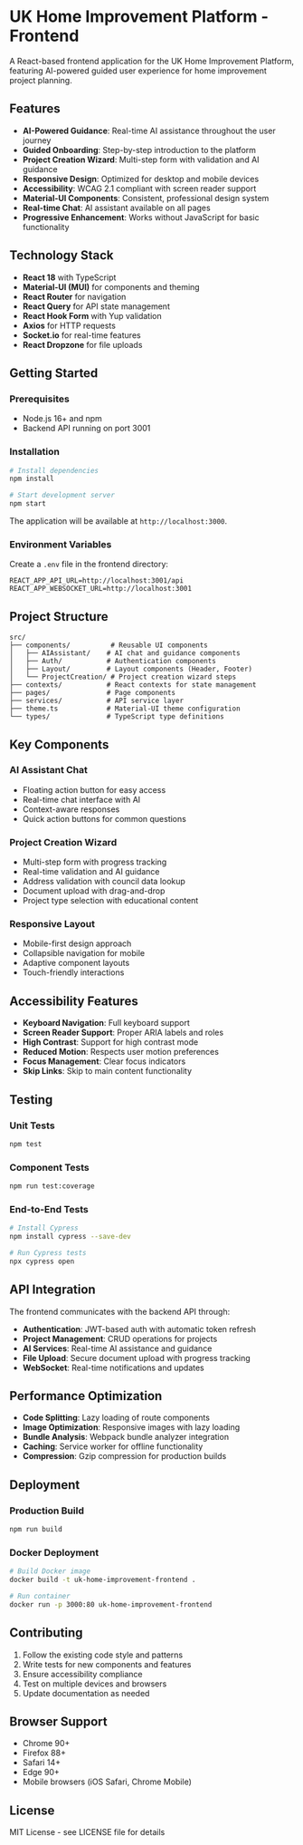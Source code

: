 # UK Home Improvement Platform - Frontend

A React-based frontend application for the UK Home Improvement Platform, featuring AI-powered guided user experience for home improvement project planning.

## Features

- **AI-Powered Guidance**: Real-time AI assistance throughout the user journey
- **Guided Onboarding**: Step-by-step introduction to the platform
- **Project Creation Wizard**: Multi-step form with validation and AI guidance
- **Responsive Design**: Optimized for desktop and mobile devices
- **Accessibility**: WCAG 2.1 compliant with screen reader support
- **Material-UI Components**: Consistent, professional design system
- **Real-time Chat**: AI assistant available on all pages
- **Progressive Enhancement**: Works without JavaScript for basic functionality

## Technology Stack

- **React 18** with TypeScript
- **Material-UI (MUI)** for components and theming
- **React Router** for navigation
- **React Query** for API state management
- **React Hook Form** with Yup validation
- **Axios** for HTTP requests
- **Socket.io** for real-time features
- **React Dropzone** for file uploads

## Getting Started

### Prerequisites

- Node.js 16+ and npm
- Backend API running on port 3001

### Installation

```bash
# Install dependencies
npm install

# Start development server
npm start
```

The application will be available at `http://localhost:3000`.

### Environment Variables

Create a `.env` file in the frontend directory:

```env
REACT_APP_API_URL=http://localhost:3001/api
REACT_APP_WEBSOCKET_URL=http://localhost:3001
```

## Project Structure

```
src/
├── components/          # Reusable UI components
│   ├── AIAssistant/    # AI chat and guidance components
│   ├── Auth/           # Authentication components
│   ├── Layout/         # Layout components (Header, Footer)
│   └── ProjectCreation/ # Project creation wizard steps
├── contexts/           # React contexts for state management
├── pages/              # Page components
├── services/           # API service layer
├── theme.ts            # Material-UI theme configuration
└── types/              # TypeScript type definitions
```

## Key Components

### AI Assistant Chat
- Floating action button for easy access
- Real-time chat interface with AI
- Context-aware responses
- Quick action buttons for common questions

### Project Creation Wizard
- Multi-step form with progress tracking
- Real-time validation and AI guidance
- Address validation with council data lookup
- Document upload with drag-and-drop
- Project type selection with educational content

### Responsive Layout
- Mobile-first design approach
- Collapsible navigation for mobile
- Adaptive component layouts
- Touch-friendly interactions

## Accessibility Features

- **Keyboard Navigation**: Full keyboard support
- **Screen Reader Support**: Proper ARIA labels and roles
- **High Contrast**: Support for high contrast mode
- **Reduced Motion**: Respects user motion preferences
- **Focus Management**: Clear focus indicators
- **Skip Links**: Skip to main content functionality

## Testing

### Unit Tests
```bash
npm test
```

### Component Tests
```bash
npm run test:coverage
```

### End-to-End Tests
```bash
# Install Cypress
npm install cypress --save-dev

# Run Cypress tests
npx cypress open
```

## API Integration

The frontend communicates with the backend API through:

- **Authentication**: JWT-based auth with automatic token refresh
- **Project Management**: CRUD operations for projects
- **AI Services**: Real-time AI assistance and guidance
- **File Upload**: Secure document upload with progress tracking
- **WebSocket**: Real-time notifications and updates

## Performance Optimization

- **Code Splitting**: Lazy loading of route components
- **Image Optimization**: Responsive images with lazy loading
- **Bundle Analysis**: Webpack bundle analyzer integration
- **Caching**: Service worker for offline functionality
- **Compression**: Gzip compression for production builds

## Deployment

### Production Build
```bash
npm run build
```

### Docker Deployment
```bash
# Build Docker image
docker build -t uk-home-improvement-frontend .

# Run container
docker run -p 3000:80 uk-home-improvement-frontend
```

## Contributing

1. Follow the existing code style and patterns
2. Write tests for new components and features
3. Ensure accessibility compliance
4. Test on multiple devices and browsers
5. Update documentation as needed

## Browser Support

- Chrome 90+
- Firefox 88+
- Safari 14+
- Edge 90+
- Mobile browsers (iOS Safari, Chrome Mobile)

## License

MIT License - see LICENSE file for details
